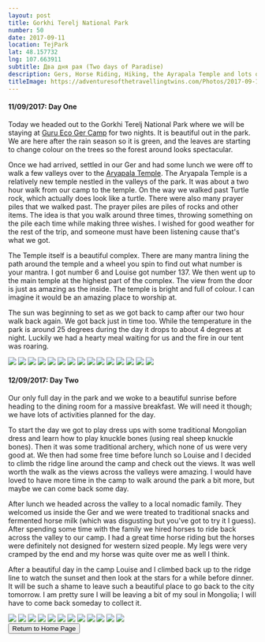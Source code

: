 ```yaml
---
layout: post
title: Gorkhi Terelj National Park
number: 50
date: 2017-09-11
location: TejPark
lat: 48.157732
lng: 107.663911
subtitle: Два дня рая (Two days of Paradise)
description: Gers, Horse Riding, Hiking, the Ayrapala Temple and lots of food!
titleImage: https://adventuresofthetravellingtwins.com/Photos/2017-09-11-TejPark/cover-min.JPG
---
```


<h4>11/09/2017: Day One</h4>

Today we headed out to the Gorkhi Terelj National Park where we will be staying at <a target="_blank" href="http://juulchinworld.mn/accomodation/show/guru.html">Guru Eco Ger Camp</a> for two nights. It is beautiful out in the park. We are here after the rain season so it is green, and the leaves are starting to change colour on the trees so the forest around looks spectacular. 

Once we had arrived, settled in our Ger and had some lunch we were off to walk a few valleys over to the <a target="_blank" href="http://www.zendmentravel.com/tour/tour-to-terelj-national-park-and-tsonjinboldog/meditation-temple/">Aryapala Temple</a>. The Aryapala Temple is a relatively new temple nestled in the valleys of the park. It was about a two hour walk from our camp to the temple. On the way we walked past Turtle rock, which actually does look like a turtle. There were also many prayer piles that we walked past. The prayer piles are piles of rocks and other items. The idea is that you walk around three times, throwing something on the pile each time while making three wishes. I wished for good weather for the rest of the trip, and someone must have been listening cause that's what we got.

The Temple itself is a beautiful complex. There are many mantra lining the path around the temple and a wheel you spin to find out what number is your mantra. I got number 6 and Louise got number 137. We then went up to the main temple at the highest part of the complex. The view from the door is just as amazing as the inside. The temple is bright and full of colour. I can imagine it would be an amazing place to worship at. 

The sun was beginning to set as we got back to camp after our two hour walk back again. We got back just in time too. While the temperature in the park is around 25 degrees during the day it drops to about 4 degrees at night. Luckily we had a hearty meal waiting for us and the fire in our tent was roaring. 

<img src="https://adventuresofthetravellingtwins.com/Photos/2017-09-11-TejPark/day11-min.JPG" class="image1">
<img src="https://adventuresofthetravellingtwins.com/Photos/2017-09-11-TejPark/day12-min.JPG" class="image1">
<img src="https://adventuresofthetravellingtwins.com/Photos/2017-09-11-TejPark/day13-min.JPG" class="image1">
<img src="https://adventuresofthetravellingtwins.com/Photos/2017-09-11-TejPark/day14-min.JPG" class="image1">
<img src="https://adventuresofthetravellingtwins.com/Photos/2017-09-11-TejPark/day15-min.JPG" class="image1">
<img src="https://adventuresofthetravellingtwins.com/Photos/2017-09-11-TejPark/day16-min.JPG" class="image1">
<img src="https://adventuresofthetravellingtwins.com/Photos/2017-09-11-TejPark/day17-min.JPG" class="image1">
<img src="https://adventuresofthetravellingtwins.com/Photos/2017-09-11-TejPark/day18-min.JPG" class="image1">
<img src="https://adventuresofthetravellingtwins.com/Photos/2017-09-11-TejPark/day19-min.JPG" class="image1">
<img src="https://adventuresofthetravellingtwins.com/Photos/2017-09-11-TejPark/day110-min.JPG" class="image1">
<img src="https://adventuresofthetravellingtwins.com/Photos/2017-09-11-TejPark/day111-min.JPG" class="image1">
<img src="https://adventuresofthetravellingtwins.com/Photos/2017-09-11-TejPark/day112-min.JPG" class="image1">
<img src="https://adventuresofthetravellingtwins.com/Photos/2017-09-11-TejPark/day113-min.JPG" class="image1">
<img src="https://adventuresofthetravellingtwins.com/Photos/2017-09-11-TejPark/day114-min.JPG" class="image1">
<img src="https://adventuresofthetravellingtwins.com/Photos/2017-09-11-TejPark/day115-min.JPG" class="image1">

<h4>12/09/2017: Day Two</h4>

Our only full day in the park and we woke to a beautiful sunrise before heading to the dining room for a massive breakfast. We will need it though; we have lots of activities planned for the day.

To start the day we got to play dress ups with some traditional Mongolian dress and learn how to play knuckle bones (using real sheep knuckle bones). Then it was some traditional archery, which none of us were very good at. We then had some free time before lunch so Louise and I decided to climb the ridge line around the camp and check out the views. It was well worth the walk as the views across the valleys were amazing. I would have loved to have more time in the camp to walk around the park a bit more, but maybe we can come back some day.

After lunch we headed across the valley to a local nomadic family. They welcomed us inside the Ger and we were treated to traditional snacks and fermented horse milk (which was disgusting but you've got to try it I guess). After spending some time with the family we hired horses to ride back across the valley to our camp. I had a great time horse riding but the horses were definitely not designed for western sized people. My legs were very cramped by the end and my horse was quite over me as well I think. 

After a beautiful day in the camp Louise and I climbed back up to the ridge line to watch the sunset and then look at the stars for a while before dinner. It will be such a shame to leave such a beautiful place to go back to the city tomorrow. I am pretty sure I will be leaving a bit of my soul in Mongolia; I will have to come back someday to collect it. 

<img src="https://adventuresofthetravellingtwins.com/Photos/2017-09-11-TejPark/day21-min.JPG" class="image1">
<img src="https://adventuresofthetravellingtwins.com/Photos/2017-09-11-TejPark/day22-min.JPG" class="image1">
<img src="https://adventuresofthetravellingtwins.com/Photos/2017-09-11-TejPark/day23-min.JPG" class="image1">
<img src="https://adventuresofthetravellingtwins.com/Photos/2017-09-11-TejPark/day24-min.JPG" class="image1">
<img src="https://adventuresofthetravellingtwins.com/Photos/2017-09-11-TejPark/day25-min.JPG" class="image1">
<img src="https://adventuresofthetravellingtwins.com/Photos/2017-09-11-TejPark/day26-min.JPG" class="image1">
<img src="https://adventuresofthetravellingtwins.com/Photos/2017-09-11-TejPark/day27-min.JPG" class="image1">
<img src="https://adventuresofthetravellingtwins.com/Photos/2017-09-11-TejPark/day28-min.JPG" class="image1">
<img src="https://adventuresofthetravellingtwins.com/Photos/2017-09-11-TejPark/day29-min.JPG" class="image1">
<img src="https://adventuresofthetravellingtwins.com/Photos/2017-09-11-TejPark/day210-min.JPG" class="image1">
<img src="https://adventuresofthetravellingtwins.com/Photos/2017-09-11-TejPark/day211-min.JPG" class="image1">
<img src="https://adventuresofthetravellingtwins.com/Photos/2017-09-11-TejPark/day212-min.JPG" class="image1">

<div class="wrapper">
  <input type="button" class="button" value="Return to Home Page" onclick="self.close()">
</div>

